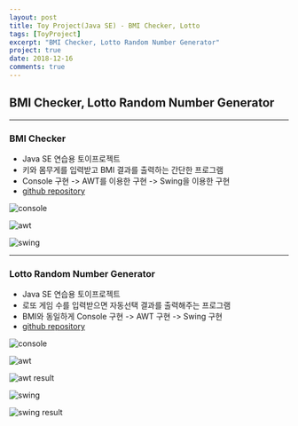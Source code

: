 ```yaml
---
layout: post
title: Toy Project(Java SE) - BMI Checker, Lotto
tags: [ToyProject]
excerpt: "BMI Checker, Lotto Random Number Generator"
project: true
date: 2018-12-16
comments: true
---
```


## BMI Checker, Lotto Random Number Generator

---

### BMI Checker

* Java SE 연습용 토이프로젝트
* 키와 몸무게를 입력받고 BMI 결과를 출력하는 간단한 프로그램
* Console 구현 -> AWT를 이용한 구현 -> Swing을 이용한 구현
* [github repository](https://github.com/younggeun0/toyProjectBMI)


![console](https://github.com/younggeun0/younggeun0.github.io/raw/master/_posts/img/toyProjects/bmi01.PNG?raw=true)

![awt](https://github.com/younggeun0/younggeun0.github.io/raw/master/_posts/img/toyProjects/bmi03.png?raw=true)

![swing](https://github.com/younggeun0/younggeun0.github.io/raw/master/_posts/img/toyProjects/bmi11.png?raw=true)


---

### Lotto Random Number Generator

* Java SE 연습용 토이프로젝트
* 로또 게임 수를 입력받으면 자동선택 결과를 출력해주는 프로그램
* BMI와 동일하게 Console 구현 -> AWT 구현 -> Swing 구현
* [github repository](https://github.com/younggeun0/toyProjectLotto)


![console](https://github.com/younggeun0/younggeun0.github.io/raw/master/_posts/img/toyProjects/lotto01.PNG?raw=true)

![awt](https://github.com/younggeun0/younggeun0.github.io/raw/master/_posts/img/toyProjects/lotto04.png?raw=true)

![awt result](https://github.com/younggeun0/younggeun0.github.io/raw/master/_posts/img/toyProjects/lotto09.png?raw=true)

![swing](https://github.com/younggeun0/younggeun0.github.io/raw/master/_posts/img/toyProjects/lotto11.png?raw=true)

![swing result](https://github.com/younggeun0/younggeun0.github.io/raw/master/_posts/img/toyProjects/lotto15.png?raw=true)